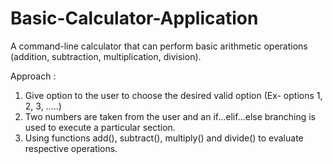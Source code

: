 # Basic-Calculator-Application
A command-line calculator that can perform basic arithmetic operations (addition, subtraction, multiplication, division).


Approach :

1. Give option to the user to choose the desired valid option (Ex- options 1, 2, 3, .....)  
2. Two numbers are taken from the user and an if…elif…else branching is used to execute a particular section.
3. Using functions add(), subtract(), multiply() and divide() to evaluate respective operations.
